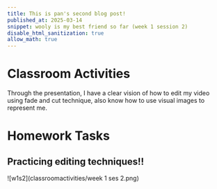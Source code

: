 ```yaml
---
title: This is pan's second blog post!
published_at: 2025-03-14
snippet: wooly is my best friend so far (week 1 session 2)
disable_html_sanitization: true
allow_math: true
---
```


# Classroom Activities
Through the presentation, I have a clear vision of how to edit my video using fade and cut technique, also know how to use visual images to represent me.

# Homework Tasks

## Practicing editing techniques!!

![w1s2](classroomactivities/week 1 ses 2.png)